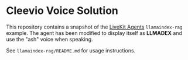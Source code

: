 # Cleevio Voice Solution

This repository contains a snapshot of the [LiveKit Agents](https://github.com/livekit/agents) `llamaindex-rag` example. The agent has been modified to display itself as **LLMADEX** and use the "ash" voice when speaking.

See `llamaindex-rag/README.md` for usage instructions.
